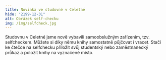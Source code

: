 ```yaml
---
title: Novinka ve studovně v Celetné
hide: "2199-12-31"
alt: Obrázek self-checku 
img: /img/selfcheck.jpg
---
```


Studovnu v Celetné jsme nově vybavili samoobslužným zařízením, tzv.
selfcheckem. Můžete si díky němu knihy samostatně půjčovat i vracet. Stačí ke
čtečce na selfchecku přiložit svůj studentský nebo zaměstnanecký průkaz a
položit knihy na vyznačené místo.
